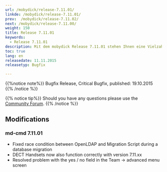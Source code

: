 ```yaml
---
url: /mobydick/release-7.11.01/
linkde: /mobydick/release-7.11.01/
prev:  /mobydick/release-7.11.02/
next: /mobydick/release-7.11.00/
weight: 150
title: Release 7.11.01
keywords: 
  - Release 7.11.01
description: Mit dem mobydick Release 7.11.01 stehen Ihnen eine Vielzahl an neuen Funtionen zur Verfügung.
toc: true
lang: en
releasedate: 11.11.2015
releasetyp: Bugfix

---
```


{{%notice note%}}
Bugfix Release, Critical Bugfix, published: 19.10.2015 
{{% /notice %}}

{{% notice tip%}}
Should you have any questions please use the [Community Forum](http://community.pascom.net/forum.php?langid=6 "Visit our Forum").
{{% /notice %}}

## Modifications

### md-cmd 7.11.01
* Fixed race condition between OpenLDAP and Migration Script during a database migration
* DECT Handsets now also function correctly with version 7.11.xx
* Resolved problem with the yes / no field in the Team -> advanced menu screen 
